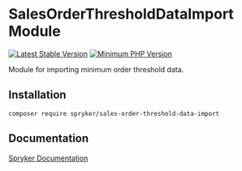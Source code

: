 # SalesOrderThresholdDataImport Module
[![Latest Stable Version](https://poser.pugx.org/spryker/sales-order-threshold-data-import/v/stable.svg)](https://packagist.org/packages/spryker/sales-order-threshold-data-import)
[![Minimum PHP Version](https://img.shields.io/badge/php-%3E%3D%208.2-8892BF.svg)](https://php.net/)

Module for importing minimum order threshold data.

## Installation

```
composer require spryker/sales-order-threshold-data-import
```

## Documentation

[Spryker Documentation](https://docs.spryker.com)
